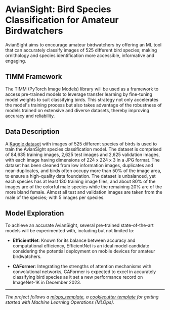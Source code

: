 # AvianSight: Bird Species Classification for Amateur Birdwatchers

AvianSight aims to encourage amateur birdwatchers by offering an ML tool that can accurately classify images of 525 different bird species; making ornithology and species identification more accessible, informative and engaging.

## TIMM Framework
The TIMM (PyTorch Image Models) library will be used as a framework to access pre-trained models to leverage transfer learning by fine-tuning model weights to suit classifying birds. This strategy not only accelerates the model's training process but also takes advantage of the robustness of models trained on extensive and diverse datasets, thereby improving accuracy and reliability.

## Data Description
A [Kaggle dataset](https://www.kaggle.com/datasets/gpiosenka/100-bird-species/data) with images of 525 different species of birds is used to train the AvianSight species classification model. The dataset is comprised of 84,635 training images, 2,625 test images and 2,625 validation images, with each image having dimensions of 224 x 224 x 3 in a JPG format. The dataset has been cleaned from low information images, duplicates and near-duplicates, and birds often occupy more than 50% of the image area, to ensure a high-quality data foundation. The dataset is unbalanced, yet each species has at least 130 training image files, and about 80% of the images are of the colorful male species while the remaining 20% are of the more bland female. Almost all test and validation images are taken from the male of the species; with 5 images per species.

## Model Exploration
To achieve an accurate AvianSight, several pre-trained state-of-the-art models will be experimented with, including but not limited to:

- **EfficientNet**: Known for its balance between accuracy and computational efficiency, EfficientNet is an ideal model candidate considering the potential deployment on mobile devices for amateur birdwatchers.

- **CAFormer**: Integrating the strengths of attention mechanisms with convolutional networks, CAFormer is expected to excel in accurately classifying bird species as it set a new performance record on ImageNet-1K in December 2023.

___

*The project follows a [mlops_template](https://github.com/SkafteNicki/mlops_template), a [cookiecutter template](https://github.com/cookiecutter/cookiecutter) for getting started with Machine Learning Operations (MLOps).*
